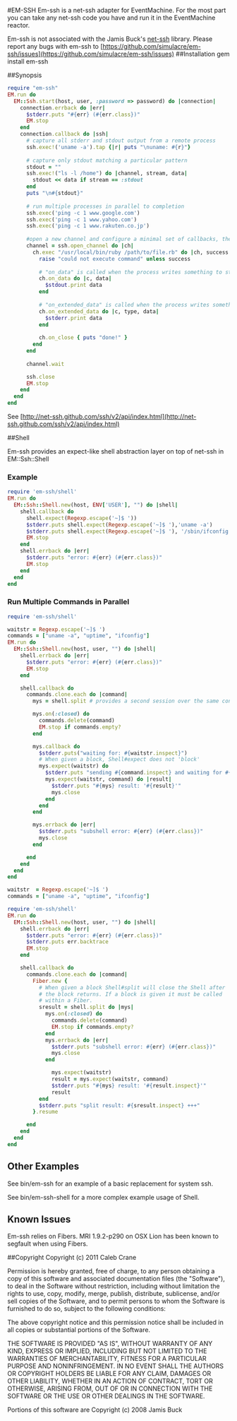 #EM-SSH
Em-ssh is a net-ssh adapter for EventMachine. For the most part you can take any net-ssh code you have and run it in the EventMachine reactor.

Em-ssh is not associated with the Jamis Buck's [net-ssh](http://net-ssh.github.com/) library. Please report any bugs with em-ssh to [https://github.com/simulacre/em-ssh/issues](https://github.com/simulacre/em-ssh/issues)
##Installation
  gem install em-ssh 

##Synopsis

```ruby
require "em-ssh"
EM.run do
  EM::Ssh.start(host, user, :password => password) do |connection|
    connection.errback do |err|
      $stderr.puts "#{err} (#{err.class})"
      EM.stop
    end
    connection.callback do |ssh|
      # capture all stderr and stdout output from a remote process
      ssh.exec!('uname -a').tap {|r| puts "\nuname: #{r}"}
    
      # capture only stdout matching a particular pattern
      stdout = ""
      ssh.exec!("ls -l /home") do |channel, stream, data|
        stdout << data if stream == :stdout
      end
      puts "\n#{stdout}"
    
      # run multiple processes in parallel to completion
      ssh.exec('ping -c 1 www.google.com')
      ssh.exec('ping -c 1 www.yahoo.com')
      ssh.exec('ping -c 1 www.rakuten.co.jp')
    
      #open a new channel and configure a minimal set of callbacks, then wait for the channel to finishes (closees).
      channel = ssh.open_channel do |ch|
        ch.exec "/usr/local/bin/ruby /path/to/file.rb" do |ch, success|
          raise "could not execute command" unless success
    
          # "on_data" is called when the process writes something to stdout
          ch.on_data do |c, data|
            $stdout.print data
          end
        
          # "on_extended_data" is called when the process writes something to stderr
          ch.on_extended_data do |c, type, data|
            $stderr.print data
          end
        
          ch.on_close { puts "done!" }
        end
      end
    
      channel.wait

      ssh.close
      EM.stop
    end
  end
end
```

See [http://net-ssh.github.com/ssh/v2/api/index.html](http://net-ssh.github.com/ssh/v2/api/index.html)

##Shell
 
Em-ssh provides an expect-like shell abstraction layer on top of net-ssh in EM::Ssh::Shell

### Example

```ruby
require 'em-ssh/shell'
EM.run do
  EM::Ssh::Shell.new(host, ENV['USER'], "") do |shell|
    shell.callback do
      shell.expect(Regexp.escape('~]$ '))
      $stderr.puts shell.expect(Regexp.escape('~]$ '),'uname -a')
      $stderr.puts shell.expect(Regexp.escape('~]$ '), '/sbin/ifconfig -a')
      EM.stop
    end
    shell.errback do |err|
      $stderr.puts "error: #{err} (#{err.class})"
      EM.stop
    end
  end
end
```

### Run Multiple Commands in Parallel

```ruby
require 'em-ssh/shell'

waitstr = Regexp.escape('~]$ ')
commands = ["uname -a", "uptime", "ifconfig"]
EM.run do
  EM::Ssh::Shell.new(host, user, "") do |shell|
    shell.errback do |err|
      $stderr.puts "error: #{err} (#{err.class})"
      EM.stop
    end

    shell.callback do
      commands.clone.each do |command|
        mys = shell.split # provides a second session over the same connection

        mys.on(:closed) do
          commands.delete(command)
          EM.stop if commands.empty?
        end

        mys.callback do
          $stderr.puts("waiting for: #{waitstr.inspect}")
          # When given a block, Shell#expect does not 'block'
          mys.expect(waitstr) do
            $stderr.puts "sending #{command.inspect} and waiting for #{waitstr.inspect}"
            mys.expect(waitstr, command) do |result|
              $stderr.puts "#{mys} result: '#{result}'"
              mys.close
            end
          end
        end

        mys.errback do |err|
          $stderr.puts "subshell error: #{err} (#{err.class})"
          mys.close
        end

      end
    end
  end
end
```


```ruby
waitstr  = Regexp.escape('~]$ ')
commands = ["uname -a", "uptime", "ifconfig"]

require 'em-ssh/shell'
EM.run do
  EM::Ssh::Shell.new(host, user, "") do |shell|
    shell.errback do |err|
      $stderr.puts "error: #{err} (#{err.class})"
      $stderr.puts err.backtrace
      EM.stop
    end

    shell.callback do
      commands.clone.each do |command|
        Fiber.new {
          # When given a block Shell#split will close the Shell after
          # the block returns. If a block is given it must be called 
          # within a Fiber.
          sresult = shell.split do |mys|
            mys.on(:closed) do
              commands.delete(command)
              EM.stop if commands.empty?
            end
            mys.errback do |err|
              $stderr.puts "subshell error: #{err} (#{err.class})"
              mys.close
            end

              mys.expect(waitstr)
              result = mys.expect(waitstr, command)
              $stderr.puts "#{mys} result: '#{result.inspect}'"
              result
          end
          $stderr.puts "split result: #{sresult.inspect} +++"
        }.resume

      end
    end
  end
end
```

## Other Examples
See bin/em-ssh for an example of a basic replacement for system ssh.

See bin/em-ssh-shell for a more complex example usage of Shell.

## Known Issues

Em-ssh relies on Fibers. MRI 1.9.2-p290 on OSX Lion has been known to segfault when using Fibers.


##Copyright
Copyright (c) 2011 Caleb Crane

Permission is hereby granted, free of charge, to any person obtaining
a copy of this software and associated documentation files (the
"Software"), to deal in the Software without restriction, including
without limitation the rights to use, copy, modify, merge, publish,
distribute, sublicense, and/or sell copies of the Software, and to
permit persons to whom the Software is furnished to do so, subject to
the following conditions:

The above copyright notice and this permission notice shall be
included in all copies or substantial portions of the Software.

THE SOFTWARE IS PROVIDED "AS IS", WITHOUT WARRANTY OF ANY KIND,
EXPRESS OR IMPLIED, INCLUDING BUT NOT LIMITED TO THE WARRANTIES OF
MERCHANTABILITY, FITNESS FOR A PARTICULAR PURPOSE AND
NONINFRINGEMENT. IN NO EVENT SHALL THE AUTHORS OR COPYRIGHT HOLDERS BE
LIABLE FOR ANY CLAIM, DAMAGES OR OTHER LIABILITY, WHETHER IN AN ACTION
OF CONTRACT, TORT OR OTHERWISE, ARISING FROM, OUT OF OR IN CONNECTION
WITH THE SOFTWARE OR THE USE OR OTHER DEALINGS IN THE SOFTWARE.


Portions of this software are Copyright (c) 2008 Jamis Buck
